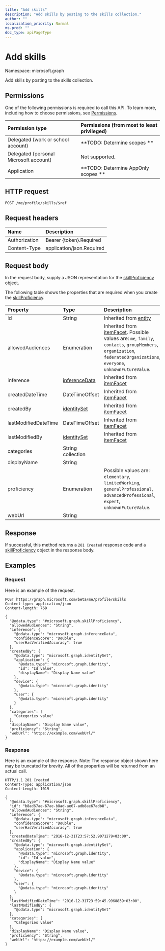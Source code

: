```yaml
---
title: "Add skills"
description: "Add skills by posting to the skills collection."
author: ""
localization_priority: Normal
ms.prod: ""
doc_type: apiPageType
---
```


# Add skills

Namespace: microsoft.graph

Add skills by posting to the skills collection.

## Permissions
One of the following permissions is required to call this API. To learn more, including how to choose permissions, see [Permissions](/concepts/permissions-reference.md).

|Permission type|Permissions (from most to least privileged)|
|:---|:---|
|Delegated (work or school account)|**TODO: Determine scopes **|
|Delegated (personal Microsoft account)|Not supported.|
|Application|**TODO: Determine AppOnly scopes **|

## HTTP request
<!-- {
  "blockType": "ignored"
}
-->
``` http
POST /me/profile/skills/$ref
```

## Request headers
|Name|Description|
|:---|:---|
|Authorization|Bearer {token}.Required|
|Content-Type|application/json.Required|

## Request body
In the request body, supply a JSON representation for the [skillProficiency](../resources/skillproficiency.md) object.

The following table shows the properties that are required when you create the [skillProficiency](../resources/skillproficiency.md).

|Property|Type|Description|
|:---|:---|:---|
|id|String| Inherited from [entity](../resources/entity.md)|
|allowedAudiences|Enumeration| Inherited from [itemFacet](../resources/itemfacet.md). Possible values are: `me`, `family`, `contacts`, `groupMembers`, `organization`, `federatedOrganizations`, `everyone`, `unknownFutureValue`.|
|inference|[inferenceData](../resources/inferencedata.md)| Inherited from [itemFacet](../resources/itemfacet.md)|
|createdDateTime|DateTimeOffset| Inherited from [itemFacet](../resources/itemfacet.md)|
|createdBy|[identitySet](../resources/identityset.md)| Inherited from [itemFacet](../resources/itemfacet.md)|
|lastModifiedDateTime|DateTimeOffset| Inherited from [itemFacet](../resources/itemfacet.md)|
|lastModifiedBy|[identitySet](../resources/identityset.md)| Inherited from [itemFacet](../resources/itemfacet.md)|
|categories|String collection||
|displayName|String||
|proficiency|Enumeration| Possible values are: `elementary`, `limitedWorking`, `generalProfessional`, `advancedProfessional`, `expert`, `unknownFutureValue`.|
|webUrl|String||



## Response
If successful, this method returns a `201 Created` response code and a [skillProficiency](../resources/skillproficiency.md) object in the response body.

## Examples

### Request
Here is an example of the request.
<!-- {
  "blockType": "request",
  "name": "create_skillproficiency_from_"
}
-->
``` http
POST https://graph.microsoft.com/beta/me/profile/skills
Content-type: application/json
Content-length: 768

{
  "@odata.type": "#microsoft.graph.skillProficiency",
  "allowedAudiences": "String",
  "inference": {
    "@odata.type": "microsoft.graph.inferenceData",
    "confidenceScore": "Double",
    "userHasVerifiedAccuracy": true
  },
  "createdBy": {
    "@odata.type": "microsoft.graph.identitySet",
    "application": {
      "@odata.type": "microsoft.graph.identity",
      "id": "Id value",
      "displayName": "Display Name value"
    },
    "device": {
      "@odata.type": "microsoft.graph.identity"
    },
    "user": {
      "@odata.type": "microsoft.graph.identity"
    }
  },
  "categories": [
    "Categories value"
  ],
  "displayName": "Display Name value",
  "proficiency": "String",
  "webUrl": "https://example.com/webUrl/"
}
```

### Response
Here is an example of the response. Note: The response object shown here may be truncated for brevity. All of the properties will be returned from an actual call.
<!-- {
  "blockType": "response",
  "truncated": true,
  "@odata.type": "microsoft.graph.skillproficiency"
}
-->
``` http
HTTP/1.1 201 Created
Content-Type: application/json
Content-Length: 1019

{
  "@odata.type": "#microsoft.graph.skillProficiency",
  "id": "b8ad67ae-67ae-b8ad-ae67-adb8ae67adb8",
  "allowedAudiences": "String",
  "inference": {
    "@odata.type": "microsoft.graph.inferenceData",
    "confidenceScore": "Double",
    "userHasVerifiedAccuracy": true
  },
  "createdDateTime": "2016-12-31T23:57:52.9071279+03:00",
  "createdBy": {
    "@odata.type": "microsoft.graph.identitySet",
    "application": {
      "@odata.type": "microsoft.graph.identity",
      "id": "Id value",
      "displayName": "Display Name value"
    },
    "device": {
      "@odata.type": "microsoft.graph.identity"
    },
    "user": {
      "@odata.type": "microsoft.graph.identity"
    }
  },
  "lastModifiedDateTime": "2016-12-31T23:59:45.9968839+03:00",
  "lastModifiedBy": {
    "@odata.type": "microsoft.graph.identitySet"
  },
  "categories": [
    "Categories value"
  ],
  "displayName": "Display Name value",
  "proficiency": "String",
  "webUrl": "https://example.com/webUrl/"
}
```

